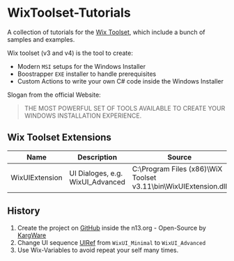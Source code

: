 # WixToolset-Tutorials

A collection of tutorials for the [Wix Toolset](http://wixtoolset.org/), which include a bunch of samples and examples.  

Wix toolset (v3 and v4) is the tool to create:

* Modern `MSI` setups for the Windows Installer
* Boostrapper `EXE` installer to handle prerequisites
* Custom Actions to write your own C# code inside the Windows Installer

Slogan from the official Website:
> THE MOST POWERFUL SET OF TOOLS AVAILABLE TO CREATE YOUR WINDOWS INSTALLATION EXPERIENCE.

## Wix Toolset Extensions

|      Name      |           Description            |                             Source                              |
| -------------- | -------------------------------- | --------------------------------------------------------------- |
| WixUIExtension | UI Dialoges, e.g. WixUI_Advanced | C:\Program Files (x86)\WiX Toolset v3.11\bin\WixUIExtension.dll |

## History

1. Create the project on [GitHub](https://github.com/n13org/WixToolset-Tutorials) inside the n13.org - Open-Source by [KargWare](https://kargware.com)
1. Change UI sequence [UIRef](https://wixtoolset.org/documentation/manual/v3/xsd/wix/uiref.html) from `WixUI_Minimal` to `WixUI_Advanced`
1. Use Wix-Variables to avoid repeat your self many times.
